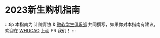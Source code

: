 # 2023新生购机指南

:::tip
本指南为 计院青协 & [微软学生俱乐部](https://whumsc.wiki/) 共同撰写，如果你对本指南有建议，欢迎在 [WHUCAO](https://github.com/WHUCodingAndOpen/whucao) 上面 PR 我们！
:::


